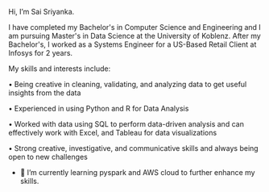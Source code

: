 Hi, I’m Sai Sriyanka. 

I have completed my Bachelor's in Computer Science and Engineering and I am pursuing Master's in Data Science at the University of Koblenz. After my Bachelor's, I worked as a Systems Engineer for a US-Based Retail Client at Infosys for 2 years. 


My skills and interests include:

• Being creative in cleaning, validating, and analyzing data to get useful insights from the data

• Experienced in using Python and R for Data Analysis

• Worked with data using SQL to perform data-driven analysis and can effectively work with Excel, and Tableau for data visualizations
 
• Strong creative, investigative, and communicative skills and always being open to new challenges

- 🌱 I’m currently learning pyspark and AWS cloud to further enhance my skills.
